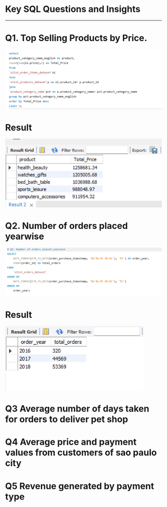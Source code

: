 # Key SQL Questions and Insights
---
# Q1. Top Selling Products by Price.
![Query](https://github.com/Aasmita23/TASK-3/blob/main/screenshots/Screenshot%202025-05-15%20190200.png)
# Result
![Query](https://github.com/Aasmita23/TASK-3/blob/main/screenshots/Screenshot%202025-05-15%20190223.png)
# Q2. Number of orders placed yearwise
![Query](https://github.com/Aasmita23/TASK-3/blob/main/screenshots/Screenshot%202025-05-15%20195911.png)
# Result
![Query](https://github.com/Aasmita23/TASK-3/blob/main/screenshots/Screenshot%202025-05-15%20195920.png)
# Q3 Average number of days taken for orders to deliver pet shop


# Q4 Average price and payment values from customers of sao paulo city

# Q5 Revenue generated by payment type

